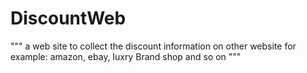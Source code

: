 # DiscountWeb
"""
a web site to collect the discount information on other website
for example: amazon, ebay, luxry Brand shop and so on
"""
